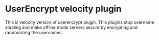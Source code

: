 # UserEncrypt velocity plugin
This is velocity version of userencrypt plugin. 
This plugins stop username stealing and make offline mode servers secure by encrypting and randomizing the usernames.